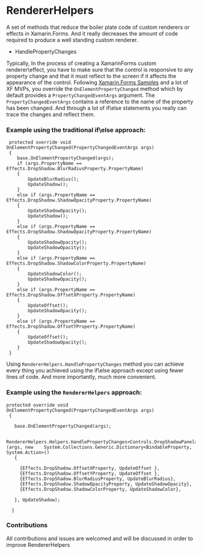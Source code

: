 # RendererHelpers
A set of methods that reduce the boiler plate code of custom renderers or effects in Xamarin.Forms.
And it really decreases the amount of code required to produce a well standing custom renderer.

* HandlePropertyChanges

Typically, In the process of creating a XamarinForms custom renderer\effect, you have to make sure that the control is responsive to any property change and that it must reflect to the screen if it affects the appearance of the control.
Following [Xamarin.Forms Samples](https://developer.xamarin.com/samples/xamarin-forms/all/) and a lot of XF MVPs, you override the `OnElementPropertyChanged` method which by default provides a `PropertyChangedEventArgs` argument. The `PropertyChangedEventArgs` contains a reference to the name of the property has been changed. And through a lot of if\else statements you really can trace the changes and reflect them. 

### Example using the traditional if\else approach:

```
 protected override void OnElementPropertyChanged(PropertyChangedEventArgs args)
 {
    base.OnElementPropertyChanged(args);
    if (args.PropertyName == Effects.DropShadow.BlurRadiusProperty.PropertyName)
    {
        UpdateBlurRadius();
        UpdateShadow();
    }
    else if (args.PropertyName == Effects.DropShadow.ShadowOpacityProperty.PropertyName)
    {
        UpdateShadowOpacity();
        UpdateShadow();
    }
    else if (args.PropertyName == Effects.DropShadow.ShadowOpacityProperty.PropertyName)
    {
        UpdateShadowOpacity();
        UpdateShadowOpacity();
    }
    else if (args.PropertyName == Effects.DropShadow.ShadowColorProperty.PropertyName)
    {
        UpdateShadowColor();
        UpdateShadowOpacity();
    }
    else if (args.PropertyName == Effects.DropShadow.OffsetXProperty.PropertyName)
    {
        UpdateOffset();
        UpdateShadowOpacity();
    }
    else if (args.PropertyName == Effects.DropShadow.OffsetYProperty.PropertyName)
    {
        UpdateOffset();
        UpdateShadowOpacity();
    } 
 }
 ```
 
Using `RendererHelpers.HandlePropertyChanges` method you can achieve every thing you achieved using the if\else approach except using fewer lines of code. And more importantly, much more convenient.
 
 ### Example using the `RendererHelpers` approach:
 
 ```
 protected override void OnElementPropertyChanged(PropertyChangedEventArgs args)
  {
  
    base.OnElementPropertyChanged(args);
    
    RendererHelpers.Helpers.HandlePropertyChanges<Controls.DropShadowPanel>(args, new    System.Collections.Generic.Dictionary<BindableProperty, System.Action>()
    {
    
      {Effects.DropShadow.OffsetXProperty, UpdateOffset },
      {Effects.DropShadow.OffsetYProperty, UpdateOffset },
      {Effects.DropShadow.BlurRadiusProperty, UpdateBlurRadius},
      {Effects.DropShadow.ShadowOpacityProperty, UpdateShadowOpacity},
      {Effects.DropShadow.ShadowColorProperty, UpdateShadowColor},
      
    }, UpdateShadow); 
    
   }
```
    
    
### Contributions 
All contributions and issues are welcomed and will be discussed in order to improve RendererHelpers
